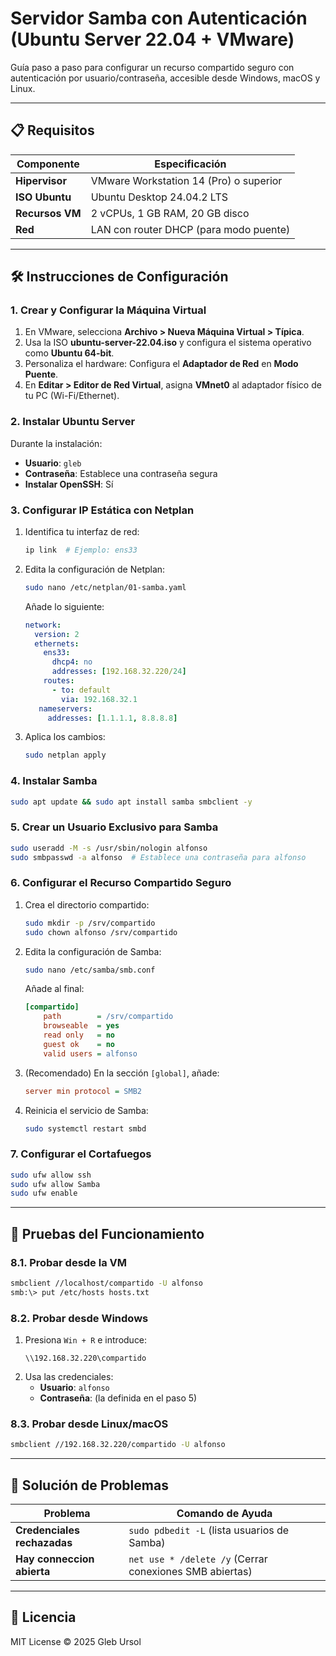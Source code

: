 # Servidor Samba con Autenticación (Ubuntu Server 22.04 + VMware)

Guía paso a paso para configurar un recurso compartido seguro con autenticación por usuario/contraseña, accesible desde Windows, macOS y Linux.

---

## 📋 Requisitos

| Componente | Especificación |
|------------|---------------|
| **Hipervisor** | VMware Workstation 14 (Pro) o superior |
| **ISO Ubuntu** | Ubuntu Desktop 24.04.2 LTS |
| **Recursos VM** | 2 vCPUs, 1 GB RAM, 20 GB disco |
| **Red** | LAN con router DHCP (para modo puente) |

---

## 🛠️ Instrucciones de Configuración

### 1. Crear y Configurar la Máquina Virtual
1. En VMware, selecciona **Archivo > Nueva Máquina Virtual > Típica**.
2. Usa la ISO **ubuntu-server-22.04.iso** y configura el sistema operativo como **Ubuntu 64-bit**.
3. Personaliza el hardware: Configura el **Adaptador de Red** en **Modo Puente**.
4. En **Editar > Editor de Red Virtual**, asigna **VMnet0** al adaptador físico de tu PC (Wi-Fi/Ethernet).

### 2. Instalar Ubuntu Server
Durante la instalación:
- **Usuario**: `gleb`
- **Contraseña**: Establece una contraseña segura
- **Instalar OpenSSH**: Sí

### 3. Configurar IP Estática con Netplan
1. Identifica tu interfaz de red:
   ```bash
   ip link  # Ejemplo: ens33
   ```
2. Edita la configuración de Netplan:
   ```bash
   sudo nano /etc/netplan/01-samba.yaml
   ```
   Añade lo siguiente:
   ```yaml
   network:
     version: 2
     ethernets:
       ens33:
         dhcp4: no
         addresses: [192.168.32.220/24]
       routes:                
         - to: default
           via: 192.168.32.1  
      nameservers:
        addresses: [1.1.1.1, 8.8.8.8]
   ```
3. Aplica los cambios:
   ```bash
   sudo netplan apply
   ```

### 4. Instalar Samba
```bash
sudo apt update && sudo apt install samba smbclient -y
```

### 5. Crear un Usuario Exclusivo para Samba
```bash
sudo useradd -M -s /usr/sbin/nologin alfonso
sudo smbpasswd -a alfonso  # Establece una contraseña para alfonso
```

### 6. Configurar el Recurso Compartido Seguro
1. Crea el directorio compartido:
   ```bash
   sudo mkdir -p /srv/compartido
   sudo chown alfonso /srv/compartido
   ```
2. Edita la configuración de Samba:
   ```bash
   sudo nano /etc/samba/smb.conf
   ```
   Añade al final:
   ```ini
   [compartido]
       path        = /srv/compartido
       browseable  = yes
       read only   = no
       guest ok    = no
       valid users = alfonso
   ```
3. (Recomendado) En la sección `[global]`, añade:
   ```ini
   server min protocol = SMB2
   ```
4. Reinicia el servicio de Samba:
   ```bash
   sudo systemctl restart smbd
   ```

### 7. Configurar el Cortafuegos
```bash
sudo ufw allow ssh
sudo ufw allow Samba
sudo ufw enable
```

---

## 🧪 Pruebas del Funcionamiento

### 8.1. Probar desde la VM
```bash
smbclient //localhost/compartido -U alfonso
smb:\> put /etc/hosts hosts.txt
```

### 8.2. Probar desde Windows
1. Presiona `Win + R` e introduce:
   ```
   \\192.168.32.220\compartido
   ```
2. Usa las credenciales:
   - **Usuario**: `alfonso`
   - **Contraseña**: (la definida en el paso 5)

### 8.3. Probar desde Linux/macOS
```bash
smbclient //192.168.32.220/compartido -U alfonso
```

---

## 🔧 Solución de Problemas

| Problema | Comando de Ayuda |
|----------|------------------|
| **Credenciales rechazadas** | `sudo pdbedit -L` (lista usuarios de Samba) |
| **Hay conneccion abierta** | `net use * /delete /y` (Cerrar conexiones SMB abiertas) |

---

## 📜 Licencia
MIT License © 2025 Gleb Ursol
